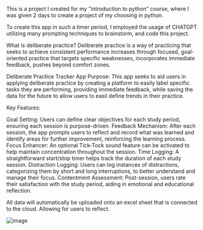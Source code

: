 This is a project I created for my "introduction to python" course, where I was given 2 days to create a project of my choosing in python.

To create this app in such a timer period, I employed the usage of CHATGPT utilizing many prompting techniques to brainstorm, and code this project.

What is deliberate practice?
Deliberate practice is a way of practicing that seeks to achieve consistent performance increases through
focused, goal-oriented practice that targets specific weaknesses, incorporates immediate feedback, pushes beyond comfort zones.

Deliberate Practice Tracker App
Purpose: This app seeks to aid users in applying deliberate practice by creating a platform to easily label specific tasks they are performing, providing immediate feedback, while saving the data
for the future to allow users to easil define trends in their practice.

Key Features:

Goal Setting: Users can define clear objectives for each study period, ensuring each session is purpose-driven.
Feedback Mechanism: After each session, the app prompts users to reflect and record what was learned and identify areas for further improvement, reinforcing the learning process.
Focus Enhancer: An optional Tick-Tock sound feature can be activated to help maintain concentration throughout the session.
Time Logging: A straightforward start/stop timer helps track the duration of each study session.
Distraction Logging: Users can log instances of distractions, categorizing them by short and long interruptions, to better understand and manage their focus.
Contentment Assessment: Post-session, users rate their satisfaction with the study period, aiding in emotional and educational reflection.

All data will automatically be uploaded onto an excel sheet that is connected to the cloud. Allowing for users to reflect.

![image](https://github.com/user-attachments/assets/220ecf08-aea3-4937-8232-1d27b97b084d)

